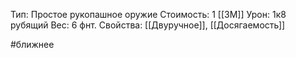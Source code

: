 Тип: Простое рукопашное оружие
Стоимость: 1 [[ЗМ]]
Урон: 1к8 рубящий
Вес: 6 фнт.
Свойства: [[Двуручное]], [[Досягаемость]]

#ближнее